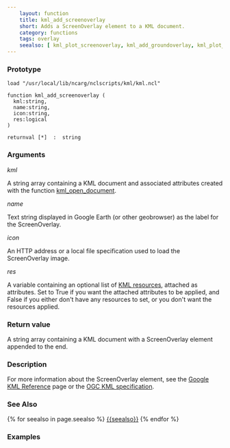 ```yaml
---
    layout: function
    title: kml_add_screenoverlay
    short: Adds a ScreenOverlay element to a KML document.
    category: functions
    tags: overlay
    seealso: [ kml_plot_screenoverlay, kml_add_groundoverlay, kml_plot_groundoverlay ]
---
```


### Prototype

<pre><code>load "/usr/local/lib/ncarg/nclscripts/kml/kml.ncl"

function kml_add_screenoverlay (
  kml:string,
  name:string,
  icon:string,
  res:logical
)

returnval [*]  :  string
</code></pre>

### Arguments
*kml*

A string array containing a KML document and associated attributes created with the function [kml_open_document](functions/kml_open_document.html).

*name*

Text string displayed in Google Earth (or other geobrowser) as the label for the ScreenOverlay.

*icon*

An HTTP address or a local file specification used to load the ScreenOverlay image.

*res*

A variable containing an optional list of [KML resources](resources), attached as attributes. Set to True if you want the attached attributes to be applied, and False if you either don't have any resources to set, or you don't want the resources applied.

### Return value

A string array containing a KML document with a ScreenOverlay element appended to the end.

### Description

For more information about the ScreenOverlay element, see the [Google KML Reference](https://developers.google.com/kml/documentation/kmlreference#screenoverlay) page or the [OGC KML specification](http://www.opengeospatial.org/standards/kml/).

### See Also

{% for seealso in page.seealso %}
[{{seealso}}](functions/{{seealso}}.html)
{% endfor %}

### Examples


